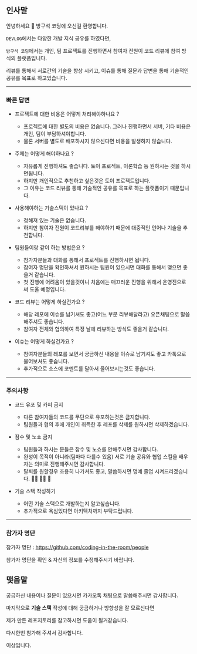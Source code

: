 ## 인사말

안녕하세요 👋 방구석 코딩에 오신걸 환영합니다.

`DEVLOG`에서는 다양한 개발 지식 공유를 하였다면,

`방구석 코딩`에서는 개인, 팀 프로젝트를 진행하면서 참여자 전원이 코드 리뷰에 참여 방식의 플랫폼입니다.

리뷰를 통해서 서로간의 기술을 향상 시키고, 이슈를 통해 질문과 답변을 통해 기술적인 공유를 목표로 하고있습니다.

<hr />

### 빠른 답변

* 프로젝트에 대한 비용은 어떻게 처리해야하나요 ?
  * 프로젝트에 대한 별도의 비용은 없습니다. 그러나 진행하면서 서버, 기타 비용은 개인, 팀이 부담하셔야합니다.
  * 물론 서버를 별도로 배포하시지 않으신다면 비용을 발생하지 않습니다.
  
* 주제는 어떻게 해야하나요 ?
  * 자유롭게 진행하셔도 좋습니다. 토이 프로젝트, 이론학습 등 원하시는 것을 하시면됩니다.
  * 하지만 개인적으로 추천하고 싶은것은 토이 프로젝트입니다.
  * 그 이유는 코드 리뷰를 통해 기술적인 공유를 목표로 하는 플랫폼이기 때문입니다.
  
* 사용해야하는 기술스택이 있나요 ?
  * 정해져 있는 기술은 없습니다.
  * 하지만 참여자 전원이 코드리뷰를 해야하기 때문에 대중적인 언어나 기술을 추천합니다.
  
* 팀원들이랑 같이 하는 방법은요 ?
  * 참가자분들과 대화를 통해서 프로젝트를 진행하시면 됩니다.
  * 참여자 명단을 확인하셔서 원하시는 팀원이 있으시면 대화를 통해서 맺으면 좋을거 같습니다.
  * 첫 진행에 어려움이 있을것이니 처음에는 매끄러운 진행을 위해서 운영진으로써 도울 예정입니다.
 
* 코드 리뷰는 어떻게 하실건가요 ?
  * 해당 레포에 이슈를 남기셔도 좋고(어느 부분 리뷰해달라고) 오픈채팅으로 말씀해주셔도 좋습니다.
  * 참여자 전체와 협의하여 특정 날에 리뷰하는 방식도 좋을거 같습니다.
 
* 이슈는 어떻게 하실건가요 ?
  * 참여자분들의 레포를 보면서 궁금하신 내용을 이슈로 남기셔도 좋고 카톡으로 물어보셔도 좋습니다.
  * 추가적으로 소스에 코멘트를 달아서 물어보시는것도 좋습니다.

<hr />

### 주의사항

* 코드 유포 및 카피 금지
  * 다른 참여자들의 코드를 무단으로 유포하는것은 금지합니다.
  * 팀원들과 협의 후에 개인이 취득한 후 레포를 삭제를 원하시면 삭제하겠습니다.
  
* 잠수 및 노쇼 금지
  * 팀원들과 하시는 분들은 잠수 및 노쇼를 안해주시면 감사합니다.
  * 완성이 목적이 아니라(팀마다 다를수 있음) 서로 기술 공유와 협업 스킬을 배우자는 의미로 진행해주시면 감사합니다.
  * 탈퇴를 원할경우 조용히 나가셔도 좋고, 말씀하시면 명예 졸업 시켜드리겠습니다. 👨‍🎓 👩‍🎓 🎊
  
* 기술 스택 작성하기
  * 어떤 기술 스택으로 개발하는지 알고싶습니다.
  * 추가적으로 욕심있다면 아키텍처까지 부탁드립니다.

<hr />

### 참가자 명단

참가자 명단 : https://github.com/coding-in-the-room/people 

참가자 명단을 확인 & 자신의 정보를 수정해주시기 바랍니다.

## 맺음말

궁금하신 내용이나 질문이 있으시면 카카오톡 채팅으로 말씀해주시면 감사합니다.

마지막으로 __기술 스택__ 작성에 대해 궁금하거나 방향성을 잘 모르신다면

제가 만든 레포지토리를 참고하시면 도움이 될거같습니다.

다시한번 참가해 주셔서 감사합니다.

이상입니다.
